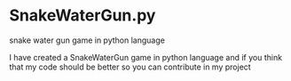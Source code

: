 # SnakeWaterGun.py
snake water gun game in python language

I have created a SnakeWaterGun game in python language and if you think that my code should be better so you can contribute in my project

